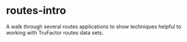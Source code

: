 # routes-intro
A walk through several routes applications to show techniques helpful to working with TruFactor routes data sets.
